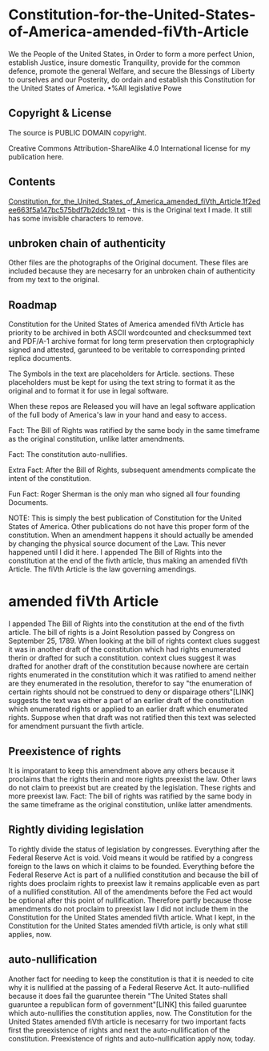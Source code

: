 # Constitution-for-the-United-States-of-America-amended-fiVth-Article

We the People of the United States, in Order to form a more perfect Union, establish Justice, insure domestic Tranquility, provide for the common defence, promote the general Welfare, and secure the Blessings of Liberty to ourselves and our Posterity, do ordain and establish this Constitution for the United States of America. •%All legislative Powe

## Copyright & License

The source is PUBLIC DOMAIN copyright.

Creative Commons Attribution-ShareAlike 4.0 International license for my publication here. 

## Contents

[Constitution_for_the_United_States_of_America_amended_fiVth_Article.1f2edee663f5a147bc575bdf7b2ddc19.txt](https://github.com/freedom-foundation/Constitution-for-the-United-States-of-America-amended-fiVth-Article/blob/main/Constitution_for_the_United_States_of_America_amended_fiVth_Article.1f2edee663f5a147bc575bdf7b2ddc19.txt) - this is the Original text I made. It still has some invisible characters to remove.

## unbroken chain of authenticity
Other files are the photographs of the Original document. These files are included because they are necesarry for an unbroken chain of authenticity from my text to the original.

## Roadmap

Constitution for the United States of America amended fiVth Article has priority to be archived in both ASCII wordcounted and checksummed text and PDF/A-1 archive format for long term preservation then crptographicly signed and attested, garunteed to be veritable to corresponding printed replica documents.

The Symbols in the text are placeholders for Article. sections. These placeholders must be kept for using the text string to format it as the original and to format it for use in legal software. 

When these repos are Released you will have an legal software application of the full body of America's law in your hand and easy to access. 

Fact: The Bill of Rights was ratified by the same body in the same timeframe as the original constitution, unlike latter amendments.

Fact: The constitution auto-nullifies.

Extra Fact: After the Bill of Rights,  subsequent amendments complicate the intent of the constitution.

Fun Fact: Roger Sherman is the only man who signed all four founding Documents.

NOTE: This is simply the best publication of Constitution for the United States of America. Other publications do not have this proper form of the constitution. When an amendment happens it should actually be amended by changing the physical source document of the Law. This never happened until I did it here. I appended The Bill of Rights into the constitution at the end of the fivth article, thus making an amended fiVth Article. The fiVth Article is the law governing amendings. 

# amended fiVth Article
I appended The Bill of Rights into the constitution at the end of the fivth article. The bill of rights is a Joint Resolution passed by Congress on September 25, 1789. When looking at the bill of rights context clues suggest it was in another draft of the constitution which had rights enumerated therin or drafted for such a constitution. context clues suggest it was drafted for another draft of the constitution because nowhere are certain rights enumerated in the constitution which it was ratified to amend neither are they enumerated in the resolution, therefor to say "the enumeration of certain rights should not be construed to deny or dispairage others"[LINK] suggests the text was either a part of an earlier draft of the constitution which enumerated rights or applied to an earlier draft which enumerated rights. Suppose when that draft was not ratified then this text was selected for amendment pursuant the fivth article.
## Preexistence of rights 
It is imporatant to keep this amendment above any others because it proclaims that the rights therin and more rights preexist the law. Other laws do not claim to preexist but are created by the legislation. These rights and more preexist law.
 Fact: The bill of rights was ratified by the same body in the same timeframe as the original constitution, unlike latter amendments.
## Rightly dividing legislation
To rightly divide the status of legislation by congresses. Everything after the Federal Reserve Act is void. Void means it would be ratified by a congress foreign to the laws on which it claims to be founded. Everything before the Federal Reserve Act is part of a nullified constitution and because the bill of rights does proclaim rights to preexist law it remains applicable even as part of a nullified constitution.
All of the amendments before the Fed act would be optional after this point of nullification. Therefore partly because those amendments do not proclaim to preexist law I did not include them in the Constitution for the United States amended fiVth article. What I kept, in the Constitution for the United States amended fiVth article, is only what still applies, now.
## auto-nullification
Another fact for needing to keep the constitution is that it is needed to cite why it is nullified at the passing of a Federal Reserve Act. It auto-nullified because it does fail the guaruntee therein "The United States shall guaruntee a republican form of government"[LINK] this failed guaruntee which auto-nullifies the constitution applies, now.
The Constitution for the United States amended fiVth article is necesarry for two important facts first the preexistence of rights and next the auto-nullification of the constitution. Preexistence of rights and auto-nullification apply now, today.

